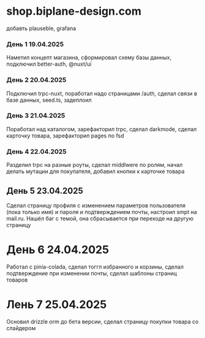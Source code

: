 # shop.biplane-design.com

добавть plauseble, grafana

### День 1 19.04.2025 

Наметил концепт магазина, сформировал схему базы данных, подключил better-auth, @nuxt/ui

### День 2 20.04.2025 

Подключил trpc-nuxt, поработал надо страницами /auth, сделал связи в базе данных, seed.ts, задеплоил

### День 3 21.04.2025

Поработал над каталогом, зарефакторил trpc, сделал darkmode, сделал карточку товара, зарефакторил pages по fsd

### День 4 22.04.2025

Разделил trpc на разные роуты, сделал middlwere по ролям, начал делать мутации для покупателя, добавил кнопки к карточке товара

## День 5 23.04.2025

Сделал страницу профиля с изменением параметров пользователя (пока только имя) и пароля и подтверждением почты, настроил smpt на mail.ru.
Нашёл баг с темой, она сбрасывается при переходе на другую страницу

# День 6 24.04.2025

Работал с pinia-colada, сделал тоггл избранного и корзины, сделал подтверждение при изменении почты, сделал шаблоны страниц товаров

# Лень 7 25.04.2025

Основил drizzle orm до бета версии, сделал страницу покупки товара со слайдером 